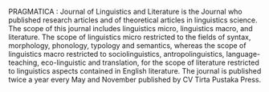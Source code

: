 PRAGMATICA : Journal of Linguistics and Literature is the Journal who published research articles and of theoretical articles in linguistics science. The scope of this journal includes linguistics micro, linguistics macro, and literature. The scope of linguistics micro restricted to the fields of syntax, morphology, phonology, typology and semantics, whereas the scope of linguistics macro restricted to sociolinguistics, antropolinguistics, language-teaching, eco-linguistic and translation, for the scope of literature restricted to linguistics aspects contained in English literature. The journal is published twice a year every May and November published by CV Tirta Pustaka Press.

